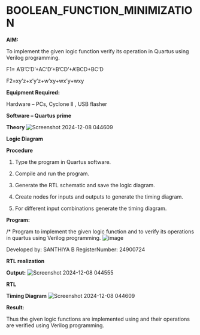 # BOOLEAN_FUNCTION_MINIMIZATION

**AIM:**

To implement the given logic function verify its operation in Quartus using Verilog programming.

F1= A’B’C’D’+AC’D’+B’CD’+A’BCD+BC’D 

F2=xy’z+x’y’z+w’xy+wx’y+wxy

**Equipment Required:**

Hardware – PCs, Cyclone II , USB flasher

**Software – Quartus prime**

**Theory**
![Screenshot 2024-12-08 044609](https://github.com/user-attachments/assets/149bbb4d-7aa3-4b18-8df7-a7b69ae53e43)


**Logic Diagram**

**Procedure**

1.	Type the program in Quartus software.

2.	Compile and run the program.

3.	Generate the RTL schematic and save the logic diagram.

4.	Create nodes for inputs and outputs to generate the timing diagram.

5.	For different input combinations generate the timing diagram.


**Program:**

/* Program to implement the given logic function and to verify its operations in quartus using Verilog programming. 
![image](https://github.com/user-attachments/assets/134bbf57-307a-4905-953a-d4ee07af5990)

Developed by: SANTHIYA B
RegisterNumber: 24900724


**RTL realization**

**Output:**
![Screenshot 2024-12-08 044555](https://github.com/user-attachments/assets/c1dff305-df0c-4677-bf69-519146b0dec4)


**RTL**

**Timing Diagram**
![Screenshot 2024-12-08 044609](https://github.com/user-attachments/assets/e364de26-43a8-4e55-abc9-a0680de26686)

**Result:**

Thus the given logic functions are implemented using and their operations are verified using Verilog programming.

